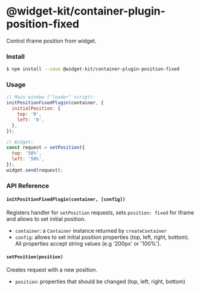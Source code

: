 # @widget-kit/container-plugin-position-fixed

Control iframe position from widget.

### Install

```bash
$ npm install --save @widget-kit/container-plugin-position-fixed
```

### Usage

```js
// Main window ("loader" script):
initPositionFixedPlugin(container, {
  initialPosition: {
    top: '0',
    left: '0',
  },
});

// Widget:
const request = setPosition({
  top: '50%',
  left: '50%',
});
widget.send(request);
```

### API Reference

#### `initPositionFixedPlugin(container, [config])`

Registers handler for `setPosition` requests, sets `position: fixed` for iframe and allows to set initial position.

- `container`: a `Container` instance returned by `createContainer`
- `config`: allows to set initial position properties (top, left, right, bottom). All properties accept string values (e.g '200px' or '100%').

#### `setPosition(position)`

Creates request with a new position.

- `position`: properties that should be changed (top, left, right, bottom)
